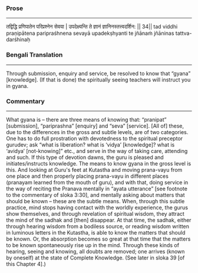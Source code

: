 ### Prose 
 --- 
तद्विद्धि प्रणिपातेन परिप्रश्नेन सेवया |
उपदेक्ष्यन्ति ते ज्ञानं ज्ञानिनस्तत्त्वदर्शिन: || 34||
tad viddhi praṇipātena paripraśhnena sevayā
upadekṣhyanti te jñānaṁ jñāninas tattva-darśhinaḥ

### Bengali Translation 
 --- 
Through submission, enquiry and service, be resolved to know that “gyana” [knowledge]. (If that is done) the spiritually seeing teachers will instruct you in gyana.

### Commentary 
 --- 
What gyana is – there are three means of knowing that: “pranipat” [submission], “pariprashna” [enquiry] and “seva” [service]. [All of] these, due to the differences in the gross and subtle levels, are of two categories. One has to do full prostration with devotedness to the spiritual preceptor gurudev; ask “what is liberation? what is ‘vidya’ [knowledge]? what is ‘avidya’ [not-knowing]” etc., and serve in the way of taking care, attending and such. If this type of devotion dawns, the guru is pleased and initiates/instructs knowledge. The means to know gyana in the gross level is this. And looking at Guru's feet at Kutastha and moving prana-vayu from one place and then properly placing prana-vayu in different places (pranayam learned from the mouth of guru), and with that, doing service in the way of reciting the Pranava mentally in “ayata utterance” [see footnote to the commentary of sloka 3:30], and mentally asking about matters that should be known – these are the subtle means. When, through this subtle practice, mind stops having contact with the worldly experience, the gurus show themselves, and through revelation of spiritual wisdom, they attract the mind of the sadhak and [then] disappear. At that time, the sadhak, either through hearing wisdom from a bodiless source, or reading wisdom written in luminous letters in the Kutastha, is able to know the matters that should be known. Or, the absorption becomes so great at that time that the matters to be known spontaneously rise up in the mind. Through these kinds of hearing, seeing and knowing, all doubts are removed; one arrives (known by oneself) at the state of Complete Knowledge. (See later in sloka 39 [of this Chapter 4].) 